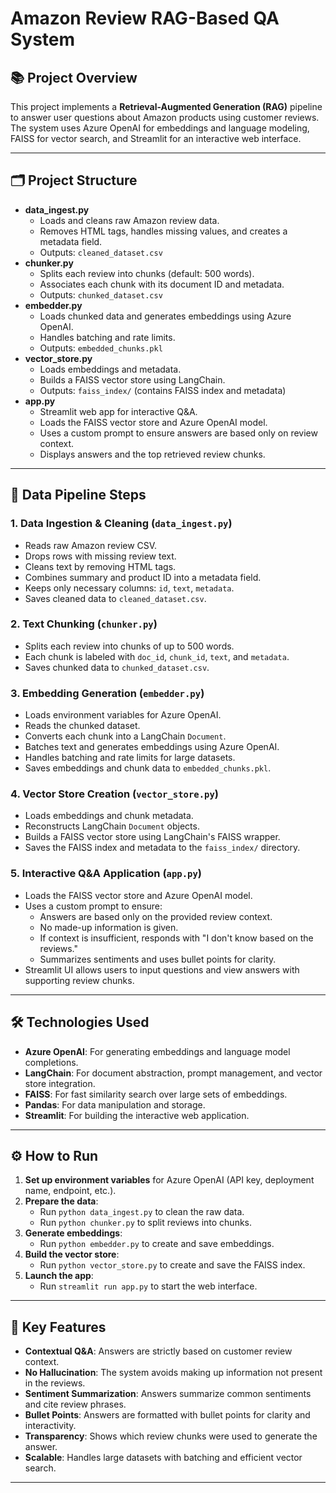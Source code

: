 # Amazon Review RAG-Based QA System

## 📚 Project Overview

This project implements a **Retrieval-Augmented Generation (RAG)** pipeline to answer user questions about Amazon products using customer reviews. The system uses Azure OpenAI for embeddings and language modeling, FAISS for vector search, and Streamlit for an interactive web interface.

---

## 🗂️ Project Structure

- **data_ingest.py**
  - Loads and cleans raw Amazon review data.
  - Removes HTML tags, handles missing values, and creates a metadata field.
  - Outputs: `cleaned_dataset.csv`
- **chunker.py**
  - Splits each review into chunks (default: 500 words).
  - Associates each chunk with its document ID and metadata.
  - Outputs: `chunked_dataset.csv`
- **embedder.py**
  - Loads chunked data and generates embeddings using Azure OpenAI.
  - Handles batching and rate limits.
  - Outputs: `embedded_chunks.pkl`
- **vector_store.py**
  - Loads embeddings and metadata.
  - Builds a FAISS vector store using LangChain.
  - Outputs: `faiss_index/` (contains FAISS index and metadata)
- **app.py**
  - Streamlit web app for interactive Q&A.
  - Loads the FAISS vector store and Azure OpenAI model.
  - Uses a custom prompt to ensure answers are based only on review context.
  - Displays answers and the top retrieved review chunks.

---

## 🔄 Data Pipeline Steps

### 1. Data Ingestion & Cleaning (`data_ingest.py`)
- Reads raw Amazon review CSV.
- Drops rows with missing review text.
- Cleans text by removing HTML tags.
- Combines summary and product ID into a metadata field.
- Keeps only necessary columns: `id`, `text`, `metadata`.
- Saves cleaned data to `cleaned_dataset.csv`.

### 2. Text Chunking (`chunker.py`)
- Splits each review into chunks of up to 500 words.
- Each chunk is labeled with `doc_id`, `chunk_id`, `text`, and `metadata`.
- Saves chunked data to `chunked_dataset.csv`.

### 3. Embedding Generation (`embedder.py`)
- Loads environment variables for Azure OpenAI.
- Reads the chunked dataset.
- Converts each chunk into a LangChain `Document`.
- Batches text and generates embeddings using Azure OpenAI.
- Handles batching and rate limits for large datasets.
- Saves embeddings and chunk data to `embedded_chunks.pkl`.

### 4. Vector Store Creation (`vector_store.py`)
- Loads embeddings and chunk metadata.
- Reconstructs LangChain `Document` objects.
- Builds a FAISS vector store using LangChain's FAISS wrapper.
- Saves the FAISS index and metadata to the `faiss_index/` directory.

### 5. Interactive Q&A Application (`app.py`)
- Loads the FAISS vector store and Azure OpenAI model.
- Uses a custom prompt to ensure:
  - Answers are based only on the provided review context.
  - No made-up information is given.
  - If context is insufficient, responds with "I don't know based on the reviews."
  - Summarizes sentiments and uses bullet points for clarity.
- Streamlit UI allows users to input questions and view answers with supporting review chunks.

---

## 🛠️ Technologies Used

- **Azure OpenAI**: For generating embeddings and language model completions.
- **LangChain**: For document abstraction, prompt management, and vector store integration.
- **FAISS**: For fast similarity search over large sets of embeddings.
- **Pandas**: For data manipulation and storage.
- **Streamlit**: For building the interactive web application.

---

## ⚙️ How to Run

1. **Set up environment variables** for Azure OpenAI (API key, deployment name, endpoint, etc.).
2. **Prepare the data**:
    - Run `python data_ingest.py` to clean the raw data.
    - Run `python chunker.py` to split reviews into chunks.
3. **Generate embeddings**:
    - Run `python embedder.py` to create and save embeddings.
4. **Build the vector store**:
    - Run `python vector_store.py` to create and save the FAISS index.
5. **Launch the app**:
    - Run `streamlit run app.py` to start the web interface.

---

## 📝 Key Features

- **Contextual Q&A**: Answers are strictly based on customer review context.
- **No Hallucination**: The system avoids making up information not present in the reviews.
- **Sentiment Summarization**: Answers summarize common sentiments and cite review phrases.
- **Bullet Points**: Answers are formatted with bullet points for clarity and interactivity.
- **Transparency**: Shows which review chunks were used to generate the answer.
- **Scalable**: Handles large datasets with batching and efficient vector search.

---
